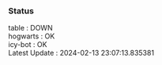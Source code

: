 ### Status


table : DOWN  
hogwarts : OK  
icy-bot : OK  
Latest Update : 2024-02-13 23:07:13.835381
